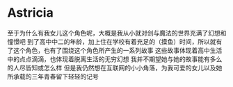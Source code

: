 # Astricia

至于为什么有我女儿这个角色呢，大概是我从小就对剑与魔法的世界充满了幻想和憧憬吧
到了高中中二的年龄，加上住在学校有着充足的（摸鱼）时间，所以就有了这个角色，也有了围绕这个角色所产生的一系列故事
这些故事体现着高中生活中的点点滴滴，也体现着脱离生活的无穷幻想
我并不期望她与她的故事能有多么的人尽皆知或怎么样
但是我仍然想在互联网的小小角落，为我可爱的女儿以及她所承载的三年青春留下轻轻的记号

